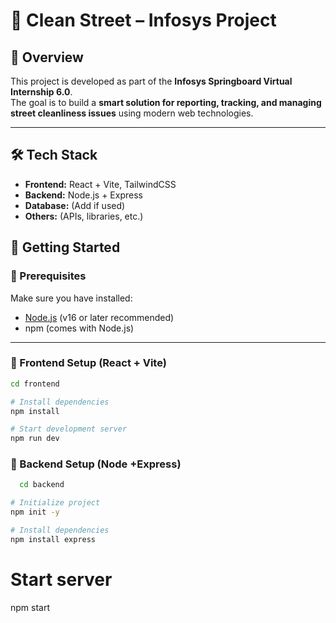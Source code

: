 # 📌 Clean Street – Infosys Project  

## 📖 Overview  
This project is developed as part of the **Infosys Springboard Virtual Internship 6.0**.  
The goal is to build a **smart solution for reporting, tracking, and managing street cleanliness issues** using modern web technologies.  

---

## 🛠️ Tech Stack  
- **Frontend:** React + Vite, TailwindCSS  
- **Backend:** Node.js + Express  
- **Database:** (Add if used)  
- **Others:** (APIs, libraries, etc.)  


## 🚀 Getting Started  

### 🔹 Prerequisites  
Make sure you have installed:  
- [Node.js](https://nodejs.org/) (v16 or later recommended)  
- npm (comes with Node.js)  

---

### 🔹 Frontend Setup (React + Vite)  
```bash
cd frontend

# Install dependencies
npm install

# Start development server
npm run dev
```

### 🔹 Backend Setup (Node +Express)
```bash
  cd backend

# Initialize project
npm init -y

# Install dependencies
npm install express
```

# Start server
npm start
